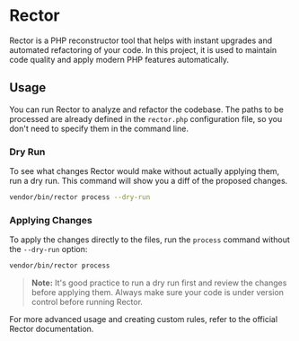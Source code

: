 # Rector

Rector is a PHP reconstructor tool that helps with instant upgrades and automated refactoring of your code. In this project, it is used to maintain code quality and apply modern PHP features automatically.

## Usage

You can run Rector to analyze and refactor the codebase. The paths to be processed are already defined in the `rector.php` configuration file, so you don't need to specify them in the command line.

### Dry Run

To see what changes Rector would make without actually applying them, run a dry run. This command will show you a diff of the proposed changes.

```bash
vendor/bin/rector process --dry-run
```

### Applying Changes

To apply the changes directly to the files, run the `process` command without the `--dry-run` option:

```bash
vendor/bin/rector process
```

> **Note:** It's good practice to run a dry run first and review the changes before applying them. Always make sure your code is under version control before running Rector.

For more advanced usage and creating custom rules, refer to the official Rector documentation.